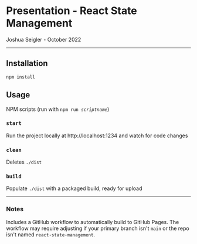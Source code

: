 # Presentation - React State Management

Joshua Seigler - October 2022

---

## Installation

`npm install`

## Usage

NPM scripts (run with <code>npm run <em>scriptname</em></code>)

### `start`

Run the project locally at http://localhost:1234 and watch for code changes

### `clean`

Deletes `./dist`

### `build`

Populate `./dist` with a packaged build, ready for upload

---

### Notes

Includes a GitHub workflow to automatically build to GitHub Pages. The workflow may require adjusting if your primary branch isn't `main` or the repo isn't named `react-state-management`.
